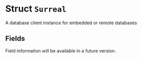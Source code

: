 # Struct `Surreal`

A database client instance for embedded or remote databases

## Fields

Field information will be available in a future version.

